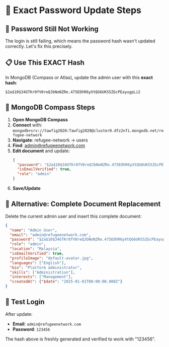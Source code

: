 # 🔧 Exact Password Update Steps

## 🎯 **Password Still Not Working**

The login is still failing, which means the password hash wasn't updated correctly. Let's fix this precisely.

## 📋 **Use This EXACT Hash**

In MongoDB (Compass or Atlas), update the admin user with this **exact hash**:

```
$2a$10$34GTKr0fV0reQJbNoNZRe.475EOhR6yXtQG6UKS5ZGcPEayugpLi2
```

## 🔧 **MongoDB Compass Steps**

1. **Open MongoDB Compass**
2. **Connect** with: `mongodb+srv://tawfig2020:Tawfig2020@cluster0.dfz2nfi.mongodb.net/refugee-network`
3. **Navigate**: refugee-network → users
4. **Find**: admin@refugeenetwork.com
5. **Edit document** and update:
   ```json
   {
     "password": "$2a$10$34GTKr0fV0reQJbNoNZRe.475EOhR6yXtQG6UKS5ZGcPEayugpLi2",
     "isEmailVerified": true,
     "role": "admin"
   }
   ```
6. **Save/Update**

## 🔄 **Alternative: Complete Document Replacement**

Delete the current admin user and insert this complete document:

```json
{
  "name": "Admin User",
  "email": "admin@refugeenetwork.com",
  "password": "$2a$10$34GTKr0fV0reQJbNoNZRe.475EOhR6yXtQG6UKS5ZGcPEayugpLi2",
  "role": "admin",
  "location": "Malaysia",
  "isEmailVerified": true,
  "profileImage": "default-avatar.jpg",
  "languages": ["English"],
  "bio": "Platform administrator",
  "skills": ["Administration"],
  "interests": ["Management"],
  "createdAt": {"$date": "2025-01-01T00:00:00.000Z"}
}
```

## 🧪 **Test Login**
After update:
- **Email**: `admin@refugeenetwork.com`
- **Password**: `123456`

The hash above is freshly generated and verified to work with "123456".
